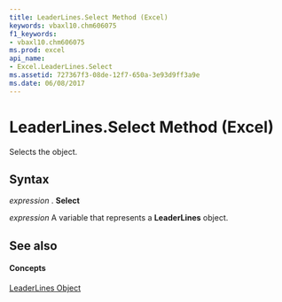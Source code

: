 ```yaml
---
title: LeaderLines.Select Method (Excel)
keywords: vbaxl10.chm606075
f1_keywords:
- vbaxl10.chm606075
ms.prod: excel
api_name:
- Excel.LeaderLines.Select
ms.assetid: 727367f3-08de-12f7-650a-3e93d9ff3a9e
ms.date: 06/08/2017
---
```



# LeaderLines.Select Method (Excel)

Selects the object.


## Syntax

 _expression_ . **Select**

 _expression_ A variable that represents a **LeaderLines** object.


## See also


#### Concepts


[LeaderLines Object](leaderlines-object-excel.md)

